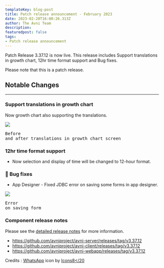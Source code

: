 ```yaml
---
templateKey: blog-post
title: Patch release announcement - February 2023
date: 2023-02-20T16:00:26.313Z
author: The Avni Team
description:
featuredpost: false
tags:
- Patch release announcement
---
```


Patch Release 3.37.12 is now live. This release includes Support translations in growth chart, 12hr time format support and Bug fixes.

Please note that this is a patch release.


## Notable Changes
---------------------------------------------------------------------------

### Support translations in growth chart
Now growth chart also supporting the translations.

![](/img/2023-02-20-avni-release-announcement/before-after-translation.jpeg)<pre>Before and after translations in growth chart screen</pre>

### 12hr time format support
- Now selection and display of time will be changed to 12-hour format.

### 🐞 Bug fixes
- App Designer - Fixed JDBC error on saving some forms in app designer.

![](/img/2023-02-20-avni-release-announcement/jdbc_error_on_app_designer.png)<pre>Error on saving form</pre>




### Component release notes
Please see the [detailed release notes](https://github.com/avniproject/avni-product/releases/tag/v3.37.12) for more information.

- <a href="https://github.com/avniproject/avni-server/releases/tag/v3.37.12" target="_blank" rel="noopener noreferrer">https://github.com/avniproject/avni-server/releases/tag/v3.37.12</a>
- <a href="https://github.com/avniproject/avni-client/releases/tag/v3.37.12" target="_blank" rel="noopener noreferrer">https://github.com/avniproject/avni-client/releases/tag/v3.37.12</a>
- <a href="https://github.com/avniproject/avni-webapp/releases/tag/v3.37.12" target="_blank" rel="noopener noreferrer">https://github.com/avniproject/avni-webapp/releases/tag/v3.37.12</a>

Credits : <a target="_blank" href="https://icons8.com/icon/30448/whatsapp">WhatsApp</a> icon by <a target="_blank" href="https://icons8.com">Icons8</20
